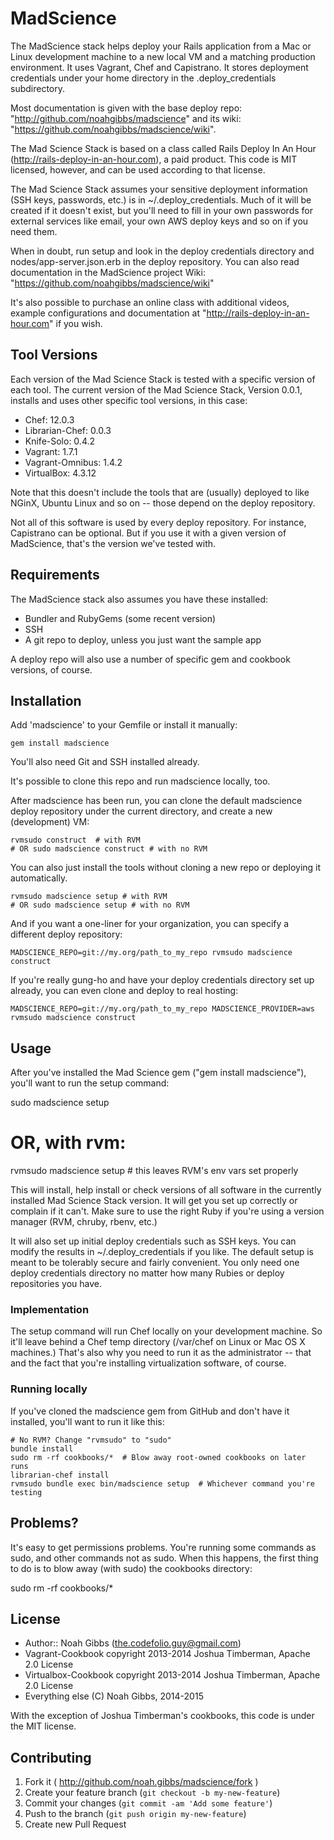 # MadScience

The MadScience stack helps deploy your Rails application from a Mac or Linux
development machine to a new local VM and a matching production environment.
It uses Vagrant, Chef and Capistrano. It stores deployment credentials under
your home directory in the .deploy_credentials subdirectory.

Most documentation is given with the base deploy repo:
"http://github.com/noahgibbs/madscience" and its wiki:
"https://github.com/noahgibbs/madscience/wiki".

The Mad Science Stack is based on a class called Rails Deploy In An Hour
(http://rails-deploy-in-an-hour.com), a paid product. This code is MIT
licensed, however, and can be used according to that license.

The Mad Science Stack assumes your sensitive deployment information (SSH keys,
passwords, etc.) is in ~/.deploy_credentials. Much of it will be created if it
doesn't exist, but you'll need to fill in your own passwords for external
services like email, your own AWS deploy keys and so on if you need them.

When in doubt, run setup and look in the deploy credentials directory and
nodes/app-server.json.erb in the deploy repository. You can also read
documentation in the MadScience project Wiki:
"https://github.com/noahgibbs/madscience/wiki"

It's also possible to purchase an online class with additional videos, example
configurations and documentation at "http://rails-deploy-in-an-hour.com" if you wish.

## Tool Versions

Each version of the Mad Science Stack is tested with a specific version of
each tool. The current version of the Mad Science Stack, Version 0.0.1,
installs and uses other specific tool versions, in this case:

* Chef: 12.0.3
* Librarian-Chef: 0.0.3
* Knife-Solo: 0.4.2
* Vagrant: 1.7.1
* Vagrant-Omnibus: 1.4.2
* VirtualBox: 4.3.12

Note that this doesn't include the tools that are (usually) deployed to like
NGinX, Ubuntu Linux and so on -- those depend on the deploy repository.

Not all of this software is used by every deploy repository. For instance,
Capistrano can be optional. But if you use it with a given version of
MadScience, that's the version we've tested with.

## Requirements

The MadScience stack also assumes you have these installed:

* Bundler and RubyGems (some recent version)
* SSH
* A git repo to deploy, unless you just want the sample app

A deploy repo will also use a number of specific gem and cookbook versions, of
course.

## Installation

Add 'madscience' to your Gemfile or install it manually:

    gem install madscience

You'll also need Git and SSH installed already.

It's possible to clone this repo and run madscience locally, too.

After madscience has been run, you can clone the default madscience deploy
repository under the current directory, and create a new (development) VM:

    rvmsudo construct  # with RVM
    # OR sudo madscience construct # with no RVM

You can also just install the tools without cloning a new repo or deploying it automatically.

    rvmsudo madscience setup # with RVM
    # OR sudo madscience setup # with no RVM

And if you want a one-liner for your organization, you can specify a different
deploy repository:

    MADSCIENCE_REPO=git://my.org/path_to_my_repo rvmsudo madscience construct

If you're really gung-ho and have your deploy credentials directory set up
already, you can even clone and deploy to real hosting:

    MADSCIENCE_REPO=git://my.org/path_to_my_repo MADSCIENCE_PROVIDER=aws rvmsudo madscience construct

## Usage

After you've installed the Mad Science gem ("gem install madscience"), you'll
want to run the setup command:

   sudo madscience setup
   # OR, with rvm:
   rvmsudo madscience setup # this leaves RVM's env vars set properly

This will install, help install or check versions of all software in the
currently installed Mad Science Stack version. It will get you set up
correctly or complain if it can't. Make sure to use the right Ruby if you're
using a version manager (RVM, chruby, rbenv, etc.)

It will also set up initial deploy credentials such as SSH keys. You can
modify the results in ~/.deploy_credentials if you like. The default setup is
meant to be tolerably secure and fairly convenient. You only need one
deploy credentials directory no matter how many Rubies or deploy repositories you have.

### Implementation

The setup command will run Chef locally on your development machine. So it'll
leave behind a Chef temp directory (/var/chef on Linux or Mac OS X machines.)
That's also why you need to run it as the administrator -- that and the fact
that you're installing virtualization software, of course.

### Running locally

If you've cloned the madscience gem from GitHub and don't have it installed,
you'll want to run it like this:

    # No RVM? Change "rvmsudo" to "sudo"
    bundle install
    sudo rm -rf cookbooks/*  # Blow away root-owned cookbooks on later runs
    librarian-chef install
    rvmsudo bundle exec bin/madscience setup  # Whichever command you're testing

## Problems?

It's easy to get permissions problems. You're running some commands as sudo, and other commands not as sudo. When this happens, the first thing to do is to blow away (with sudo) the cookbooks directory:

   sudo rm -rf cookbooks/*

## License

* Author:: Noah Gibbs (the.codefolio.guy@gmail.com)
* Vagrant-Cookbook copyright 2013-2014 Joshua Timberman, Apache 2.0 License
* Virtualbox-Cookbook copyright 2013-2014 Joshua Timberman, Apache 2.0 License
* Everything else (C) Noah Gibbs, 2014-2015

With the exception of Joshua Timberman's cookbooks, this code is under the MIT
license.

## Contributing

1. Fork it ( http://github.com/noah.gibbs/madscience/fork )
2. Create your feature branch (`git checkout -b my-new-feature`)
3. Commit your changes (`git commit -am 'Add some feature'`)
4. Push to the branch (`git push origin my-new-feature`)
5. Create new Pull Request
